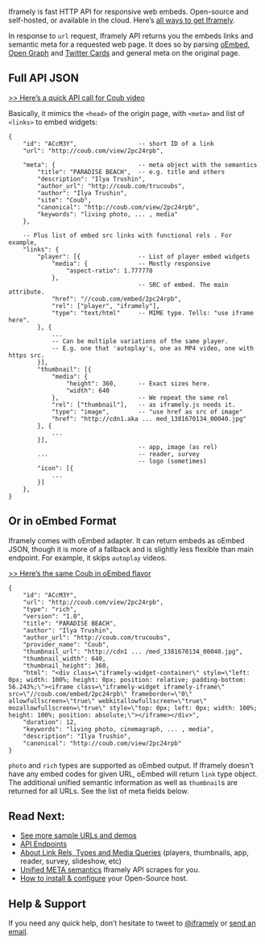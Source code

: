 Iframely is fast HTTP API for responsive web embeds. Open-source and self-hosted, or available in the cloud. Here’s [all ways to get Iframely](http://iframely.com/get). 

In response to `url` request, Iframely API returns you the embeds links and semantic meta for a requested web page. It does so by parsing [oEmbed](http://oembed.com/), [Open Graph](http://ogp.me/) and [Twitter Cards](https://dev.twitter.com/docs/cards) and general meta on the original page. 


## Full API JSON

[>> Here’s a quick API call for Coub video](http://iframe.ly/ACcM3Y.json)

Basically, it mimics the `<head>` of the origin page, with `<meta>` and list of `<links>` to embed widgets:


    {
        "id": "ACcM3Y",                 -- short ID of a link
        "url": "http://coub.com/view/2pc24rpb",

        "meta": {                       -- meta object with the semantics
            "title": "PARADISE BEACH",  -- e.g. title and others
            "description": "Ilya Trushin",
            "author_url": "http://coub.com/trucoubs",
            "author": "Ilya Trushin",
            "site": "Coub",
            "canonical": "http://coub.com/view/2pc24rpb",
            "keywords": "living photo, ... , media"        
        },

        -- Plus list of embed src links with functional rels . For example,
        "links": {
            "player": [{                -- List of player embed widgets
                "media": {              -- Mostly responsive
                    "aspect-ratio": 1.777778
                },
                                        -- SRC of embed. The main attribute.
                "href": "//coub.com/embed/2pc24rpb",
                "rel": ["player", "iframely"],
                "type": "text/html"     -- MIME type. Tells: "use iframe here".
            }, {
                ... 
                -- Can be multiple variations of the same player. 
                -- E.g. one that 'autoplay's, one as MP4 video, one with https src.
            }],
            "thumbnail": [{
                "media": {
                    "height": 360,      -- Exact sizes here. 
                    "width": 640
                },                      -- We repeat the same rel
                "rel": ["thumbnail"],   -- as iframely.js needs it.
                "type": "image",        -- "use href as src of image"
                "href": "http://cdn1.aka ... med_1381670134_00040.jpg"
            }, {
                ...
            }],
                                        -- app, image (as rel)
            ...                         -- reader, survey
                                        -- logo (sometimes)
            "icon": [{
                ...
            }]
        },
    }



## Or in oEmbed Format

Iframely comes with oEmbed adapter. It can return embeds as oEmbed JSON, though it is more of a fallback and is slightly less flexible than main endpoint. For example, it skips `autoplay` videos.

[>> Here’s the same Coub in oEmbed flavor](http://iframe.ly/ACcM3Y.oembed)

	{
	    "id": "ACcM3Y",
	    "url": "http://coub.com/view/2pc24rpb",
	    "type": "rich",
	    "version": "1.0",
	    "title": "PARADISE BEACH",
	    "author": "Ilya Trushin",
	    "author_url": "http://coub.com/trucoubs",
	    "provider_name": "Coub",
	    "thumbnail_url": "http://cdn1 ... /med_1381670134_00040.jpg",
	    "thumbnail_width": 640,
	    "thumbnail_height": 360,
	    "html": "<div class=\"iframely-widget-container\" style=\"left: 0px; width: 100%; height: 0px; position: relative; padding-bottom: 56.243%;\"><iframe class=\"iframely-widget iframely-iframe\" src=\"//coub.com/embed/2pc24rpb\" frameborder=\"0\" allowfullscreen=\"true\" webkitallowfullscreen=\"true\" mozallowfullscreen=\"true\" style=\"top: 0px; left: 0px; width: 100%; height: 100%; position: absolute;\"></iframe></div>",
	    "duration": 12,
	    "keywords": "living photo, cinemagraph, ... , media",
	    "description": "Ilya Trushin",
	    "canonical": "http://coub.com/view/2pc24rpb"
	}

`photo` and `rich` types are supported as oEmbed output. If Iframely doesn't have any embed codes for given URL, oEmbed will return `link` type object. The additional unified semantic information as well as `thumbnail`s are returned for all URLs. See the list of meta fields below.


## Read Next:

 - [See more sample URLs and demos](http://iframely.com/domains)
 - [API Endpoints](http://iframely.com/docs/api)
 - [About Link Rels, Types and Media Queries](http://iframely.com/docs/links) (players, thumbnails, app, reader, survey, slideshow, etc)
 - [Unified META semantics](http://iframely.com/docs/meta) Iframely API scrapes for you.
 - [How to install & configure](http://iframely.com/docs/host) your Open-Source host. 


## Help & Support 

If you need any quick help, don’t hesitate to tweet to [@iframely](https://twitter.com/iframely) or [send an email](mailto:support@iframely.com).


